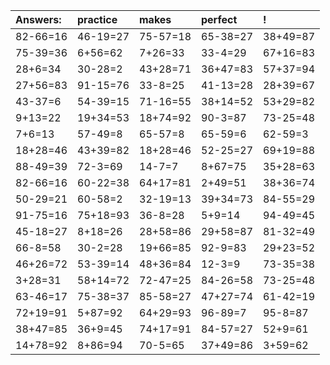 | Answers: | practice | makes | perfect | ! |
| :--- | :--- | :--- | :--- | :--- |
| 82-66=16 | 46-19=27 | 75-57=18 | 65-38=27 | 38+49=87 | 
| 75-39=36 | 6+56=62 | 7+26=33 | 33-4=29 | 67+16=83 | 
| 28+6=34 | 30-28=2 | 43+28=71 | 36+47=83 | 57+37=94 | 
| 27+56=83 | 91-15=76 | 33-8=25 | 41-13=28 | 28+39=67 | 
| 43-37=6 | 54-39=15 | 71-16=55 | 38+14=52 | 53+29=82 | 
| 9+13=22 | 19+34=53 | 18+74=92 | 90-3=87 | 73-25=48 | 
| 7+6=13 | 57-49=8 | 65-57=8 | 65-59=6 | 62-59=3 | 
| 18+28=46 | 43+39=82 | 18+28=46 | 52-25=27 | 69+19=88 | 
| 88-49=39 | 72-3=69 | 14-7=7 | 8+67=75 | 35+28=63 | 
| 82-66=16 | 60-22=38 | 64+17=81 | 2+49=51 | 38+36=74 | 
| 50-29=21 | 60-58=2 | 32-19=13 | 39+34=73 | 84-55=29 | 
| 91-75=16 | 75+18=93 | 36-8=28 | 5+9=14 | 94-49=45 | 
| 45-18=27 | 8+18=26 | 28+58=86 | 29+58=87 | 81-32=49 | 
| 66-8=58 | 30-2=28 | 19+66=85 | 92-9=83 | 29+23=52 | 
| 46+26=72 | 53-39=14 | 48+36=84 | 12-3=9 | 73-35=38 | 
| 3+28=31 | 58+14=72 | 72-47=25 | 84-26=58 | 73-25=48 | 
| 63-46=17 | 75-38=37 | 85-58=27 | 47+27=74 | 61-42=19 | 
| 72+19=91 | 5+87=92 | 64+29=93 | 96-89=7 | 95-8=87 | 
| 38+47=85 | 36+9=45 | 74+17=91 | 84-57=27 | 52+9=61 | 
| 14+78=92 | 8+86=94 | 70-5=65 | 37+49=86 | 3+59=62 | 
